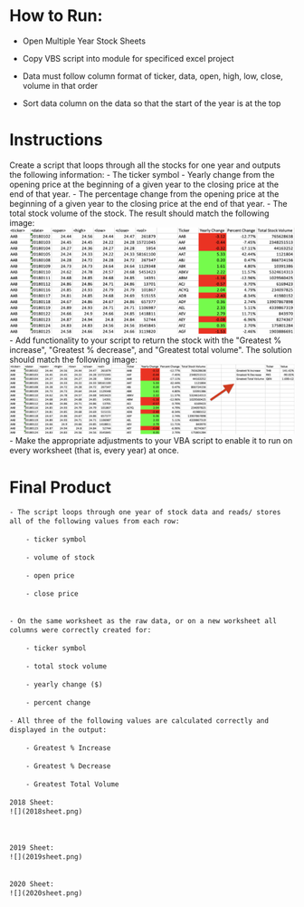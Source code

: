 # How to Run:

- Open Multiple Year Stock Sheets

- Copy VBS script into module for specificed excel project

- Data must follow column format of ticker, data, open, high, low, close, volume in that order

- Sort data column on the data so that the start of the year is at the top



# Instructions


Create a script that loops through all the stocks for one year and outputs the following information:
    - The ticker symbol
    - Yearly change from the opening price at the beginning of a given year to the closing price at the end of that year.
    - The percentage change from the opening price at the beginning of a given year to the closing price at the end of that year.
    - The total stock volume of the stock. The result should match the following image:
    ![](images/moderate_solution.png)
    - Add functionality to your script to return the stock with the "Greatest % increase", "Greatest % decrease", and "Greatest total volume". The solution should match the following image:
    ![](images/hard_solution.png)
    - Make the appropriate adjustments to your VBA script to enable it to run on every worksheet (that is, every year) at once.


# Final Product

    - The script loops through one year of stock data and reads/ stores all of the following values from each row:

        - ticker symbol 

        - volume of stock 

        - open price

        - close price
    

    - On the same worksheet as the raw data, or on a new worksheet all columns were correctly created for:

        - ticker symbol

        - total stock volume

        - yearly change ($)

        - percent change

    - All three of the following values are calculated correctly and displayed in the output:

        - Greatest % Increase 

        - Greatest % Decrease 

        - Greatest Total Volume 

    2018 Sheet:
    ![](2018sheet.png)



    2019 Sheet:
    ![](2019sheet.png)


    2020 Sheet:
    ![](2020sheet.png)





